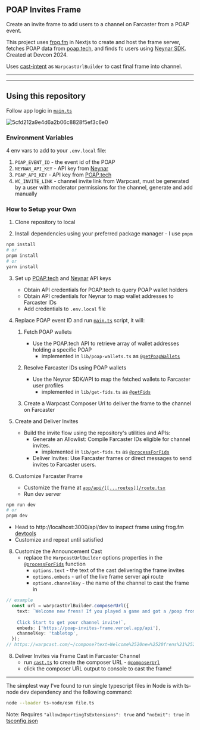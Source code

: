 ## POAP Invites Frame
Create an invite frame to add users to a channel on Farcaster from a POAP event.

This project uses [frog.fm](https://frog.fm) in Nextjs to create and host the frame server, fetches POAP data from [poap.tech](https://poap.tech), and finds fc users using [Neynar SDK](https://docs.neynar.com). Created at Devcon 2024.

Uses [cast-intent](https://github.com/iSpeakNerd/cast-intent) as `WarpcastUrlBuilder` to cast final frame into channel.

---
---

## Using this repository
Follow app logic in [`main.ts`](https://github.com/iSpeakNerd/poap-invites-frame/blob/main/main.ts) 

![5cfd212a9e4d6a2b06c8828f5ef3c6e0](https://github.com/user-attachments/assets/2a3ba47c-a345-46d2-8c42-f468255394c1)

### Environment Variables
4 env vars to add to your `.env.local` file:
1. `POAP_EVENT_ID` - the event id of the POAP
2. `NEYNAR_API_KEY` - API key from [Neynar](https://docs.neynar.com)
3. `POAP_API_KEY` - API key from [POAP.tech](https://poap.tech)
4. `WC_INVITE_LINK` - channel invite link from Warpcast, must be generated by a user with moderator permissions for the channel, generate and add manually

### How to Setup your Own
1. Clone repository to local

3. Install dependencies using your preferred package manager - I use `pnpm`
```bash
npm install  
# or  
pnpm install  
# or  
yarn install  
```

3. Set up [POAP.tech](https://poap.tech) and [Neynar](https://docs.neynar.com) API keys
    - Obtain API credentials for POAP.tech to query POAP wallet holders
    - Obtain API credentials for Neynar to map wallet addresses to Farcaster IDs
    - Add credentials to `.env.local` file

4. Replace POAP event ID and run [`main.ts`](https://github.com/iSpeakNerd/poap-invites-frame/blob/main/main.ts) script, it will:
    
    1. Fetch POAP wallets
        - Use the POAP.tech API to retrieve array of wallet addresses holding a specific POAP
            - implemented in `lib/poap-wallets.ts` as [`@getPoapWallets`](https://github.com/iSpeakNerd/poap-invites-frame/blob/main/lib/poap-wallets.ts#L64)
    
    2. Resolve Farcaster IDs using POAP wallets
        - Use the Neynar SDK/API to map the fetched wallets to Farcaster user profiles
            - implemented in `lib/get-fids.ts` as [`@getFids`](https://github.com/iSpeakNerd/poap-invites-frame/blob/main/lib/get-fids.ts#L22)
         
    3. Create a Warpcast Composer Url to deliver the frame to the channel on Farcaster

6. Create and Deliver Invites
    - Build the invite flow using the repository's utilities and APIs:
      - Generate an Allowlist: Compile Farcaster IDs eligible for channel invites.
          - implemented in `lib/get-fids.ts` as [`@processForFids`](https://github.com/iSpeakNerd/poap-invites-frame/blob/main/lib/get-fids.ts#L40)
      - Deliver Invites: Use Farcaster frames or direct messages to send invites to Farcaster users.
7. Customize Farcaster Frame
    - Customize the frame at [`app/api/[[...routes]]/route.tsx`](https://github.com/iSpeakNerd/poap-invites-frame/blob/main/app/api/%5B%5B...routes%5D%5D/route.tsx)
    - Run dev server
```bash
npm run dev
# or
pnpm dev
```
- Head to http://localhost:3000/api/dev to inspect frame using frog.fm [devtools](https://frog.fm/concepts/devtools)
- Customize and repeat until satisfied

8. Customize the Announcement Cast
    - replace the `WarpcastUrlBuilder` options properties in the [`@processForFids`](https://github.com/iSpeakNerd/poap-invites-frame/blob/main/lib/get-fids.ts#L40) function
        - `options.text` - the text of the cast delivering the frame invites
        - `options.embeds` - url of the live frame server api route
        - `options.channelKey` - the name of the channel to cast the frame in
```ts
// example
  const url = warpcastUrlBuilder.composerUrl({
    text: `Welcome new frens! If you played a game and got a /poap from me at /devcon love to hear from you in /tabletop! 
    
    Click Start to get your channel invite!`,
    embeds: ['https://poap-invites-frame.vercel.app/api'],
    channelKey: 'tabletop',
  });
// https://warpcast.com/~/compose?text=Welcome%2520new%2520frens%21%2520If%2520you%2520played%2520a%2520game%2520and%2520got%2520a%2520%252Fpoap%2520from%2520me%2520at%2520%252Fdevcon%2520love%2520to%2520hear%2520from%2520you%2520in%2520%252Ftabletop%21%2520%250A%2520%2520%2520%2520%250A%2520%2520%2520%2520Click%2520Start%2520to%2520get%2520your%2520channel%2520invite%21&embeds%5B%5D=https%3A%2F%2Fpoap-invites-frame.vercel.app%2Fapi&channelKey=tabletop
```
8. Deliver Invites via Frame Cast in Farcaster Channel
    - run [`cast.ts`](https://github.com/iSpeakNerd/poap-invites-frame/blob/main/cast.ts) to create the composer URL - [`@composerUrl`](https://github.com/iSpeakNerd/poap-invites-frame/blob/main/lib/warpcast-urls.ts#L34) 
    - click the composer URL output to console to cast the frame!

---

The simplest way I've found to run single typescript files in Node is with ts-node dev dependency and the following command:
```bash
node --loader ts-node/esm file.ts
```
Note: Requires `"allowImportingTsExtensions": true` and `"noEmit": true` in [tsconfig.json](https://github.com/iSpeakNerd/poap-invites-frame/blob/main/tsconfig.json)
